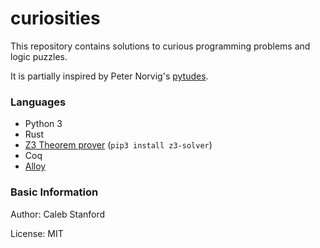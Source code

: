 # curiosities

This repository contains solutions to curious programming problems and logic puzzles.

It is partially inspired by Peter Norvig's [pytudes](https://github.com/norvig/pytudes).

### Languages

- Python 3
- Rust
- [Z3 Theorem prover](https://github.com/Z3Prover/z3) (`pip3 install z3-solver`)
- Coq
- [Alloy](https://alloytools.org/)

### Basic Information

Author: Caleb Stanford

License: MIT
